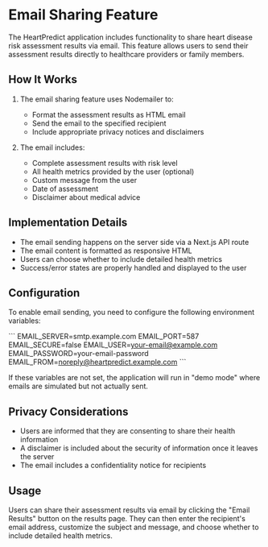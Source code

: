 # Email Sharing Feature

The HeartPredict application includes functionality to share heart disease risk assessment results via email. This feature allows users to send their assessment results directly to healthcare providers or family members.

## How It Works

1. The email sharing feature uses Nodemailer to:
   - Format the assessment results as HTML email
   - Send the email to the specified recipient
   - Include appropriate privacy notices and disclaimers

2. The email includes:
   - Complete assessment results with risk level
   - All health metrics provided by the user (optional)
   - Custom message from the user
   - Date of assessment
   - Disclaimer about medical advice

## Implementation Details

- The email sending happens on the server side via a Next.js API route
- The email content is formatted as responsive HTML
- Users can choose whether to include detailed health metrics
- Success/error states are properly handled and displayed to the user

## Configuration

To enable email sending, you need to configure the following environment variables:

\`\`\`
EMAIL_SERVER=smtp.example.com
EMAIL_PORT=587
EMAIL_SECURE=false
EMAIL_USER=your-email@example.com
EMAIL_PASSWORD=your-email-password
EMAIL_FROM=noreply@heartpredict.example.com
\`\`\`

If these variables are not set, the application will run in "demo mode" where emails are simulated but not actually sent.

## Privacy Considerations

- Users are informed that they are consenting to share their health information
- A disclaimer is included about the security of information once it leaves the server
- The email includes a confidentiality notice for recipients

## Usage

Users can share their assessment results via email by clicking the "Email Results" button on the results page. They can then enter the recipient's email address, customize the subject and message, and choose whether to include detailed health metrics.
